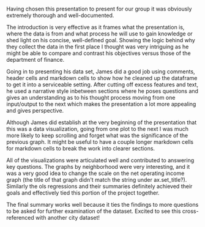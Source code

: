 Having chosen this presentation to present for our group it was obviously extremely thorough and well-documented.

The introduction is very effective as it frames what the presentation is, where the data is from and what process he will use to gain knowledge or shed light on his concise, well-defined goal. Showing the logic behind why they collect the data in the first place I thought was very intriguing as he might be able to compare and contrast his objectives versus those of the department of finance.

Going in to presenting his data set, James did a good job using comments, header cells and markdown cells to show how he cleaned up the dataframe to get it into a serviceable setting. After cutting off excess features and text, he used a narrative style inbetween sections where he poses questions and gives an understanding as to his thought process moving from one input/output to the next which makes the presentation a lot more appealing and gives perspective.

Although James did establish at the very beginning of the presentation that this was a data visualization, going from one plot to the next I was much more likely to keep scrolling and forget what was the significance of the previous graph. It might be useful to have a couple longer markdown cells for markdown cells to break the work into clearer sections.

All of the visualizations were articulated well and contributed to answering key questions. The graphs by neighborhood were very interesting, and it was a very good idea to change the scale on the net operating income graph (the title of that graph didn't match the string under ax.set_title?). Similarly the ols regressions and their summaries definitely achieved their goals and effectively tied this portion of the project together.

The final summary works well because it ties the findings to more questions to be asked for further examination of the dataset. Excited to see this cross-referenced with another city dataset!